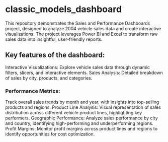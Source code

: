 # classic_models_dashboard
 This repository demonstrates the Sales and Performance Dashboards project, designed to analyze 2004 vehicle sales data and create interactive visualizations. The project leverages Power BI  and Excel to transform 
 raw sales data into insightful, user-friendly reports.
## Key features of the dashboard:
Interactive Visualizations: Explore vehicle sales data through dynamic filters, slicers, and interactive elements.
Sales Analysis: Detailed breakdown of sales by city, products, and categories.
### Performance Metrics:
Track overall sales trends by month and year, with insights into top-selling products and regions.
Product Line Analysis:
Visual representation of sales distribution across different vehicle product lines, highlighting key performers.
Geographic Performance:
Analyze sales performance by city and country, identifying high-performing and underperforming regions.
Profit Margins:
Monitor profit margins across product lines and regions to identify opportunities for cost optimization.
